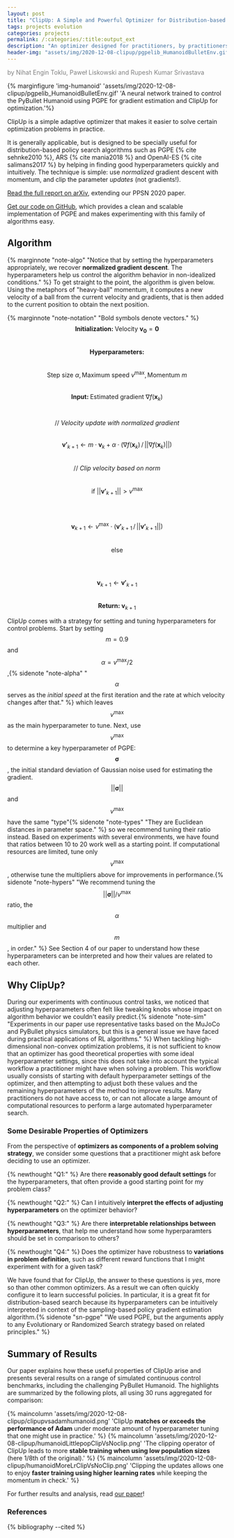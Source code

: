 ```yaml
---
layout: post
title: "ClipUp: A Simple and Powerful Optimizer for Distribution-based Policy Evolution"
tags: projects evolution
categories: projects
permalink: /:categories/:title:output_ext
description: "An optimizer designed for practitioners, by practitioners."
header-img: "assets/img/2020-12-08-clipup/pgpelib_HumanoidBulletEnv.gif"
---
```


<span style="color: gray">by Nihat Engin Toklu, Paweł Liskowski and Rupesh Kumar Srivastava</span>

{% marginfigure 'img-humanoid' 'assets/img/2020-12-08-clipup/pgpelib_HumanoidBulletEnv.gif' 'A neural network trained to control the PyBullet Humanoid using PGPE for gradient estimation and ClipUp for optimization.'%}

ClipUp is a simple adaptive optimizer that makes it easier to solve certain optimization problems in practice.
<!--more-->
It is generally applicable, but is designed to be specially useful for distribution-based policy search algorithms such as PGPE {% cite sehnke2010 %}, ARS {% cite mania2018 %} and OpenAI-ES {% cite salimans2017 %} by helping in finding good hyperparameters quickly and intuitively.
The technique is simple: use *normalized* gradient descent with momentum, and clip the parameter *updates* (not gradients!).

[Read the full report on arXiv](https://arxiv.org/abs/2008.02387), extending our PPSN 2020 paper.

[Get our code on GitHub](https://github.com/nnaisense/pgpelib), which provides a clean and scalable implementation of PGPE and makes experimenting with this family of algorithms easy.

## Algorithm

{% marginnote "note-algo" "Notice that by setting the hyperparameters appropriately, we recover **normalized gradient descent**. The hyperparameters help us control the algorithm behavior in non-idealized conditions." %}
To get straight to the point, the algorithm is given below.
Using the metaphors of "heavy-ball" momentum, it computes a new velocity of a ball from the current velocity and gradients, that is then added to the current position to obtain the next position.

{% marginnote "note-notation" "Bold symbols denote vectors." %}
$$\textbf{Initialization: } \text{Velocity } \boldsymbol{v_0} = \boldsymbol{0}$$ <br>
$$\textbf{Hyperparameters: }$$ <br>
$$\text{Step size } \alpha, \text{Maximum speed } v^{\text{max}}, \text{Momentum } m$$ <br>
$$\textbf{Input: } \text{Estimated gradient } \nabla f(\boldsymbol{x}_k)$$
<br>

$$\text{// }\textit{Velocity update with normalized gradient}$$ <br>
$$\boldsymbol{v'}_{k+1} \gets m \cdot \boldsymbol{v}_k + \alpha \cdot \big( \nabla f(\boldsymbol{x}_k) \,/\, ||\nabla f(\boldsymbol{x}_k)|| \big)$$ <br>
$$\text{// }\textit{Clip velocity based on norm}$$ <br>
$$\text{if } ||\boldsymbol{v'}_{k+1}|| > v^{\text{max}}$$ <br>
$$\quad$$ $$\boldsymbol{v}_{k+1} \gets v^{\text{max}} \cdot \big( \boldsymbol{v'}_{k+1} \,/\, ||\boldsymbol{v'}_{k+1}|| \big)$$ <br>
$$\text{else }$$ <br>
$$\quad$$ $$\boldsymbol{v}_{k+1} \gets \boldsymbol{v'}_{k+1}$$ <br>
$$\textbf{Return: }\boldsymbol{v}_{k+1}$$

ClipUp comes with a strategy for setting and tuning hyperparameters for control problems.
Start by setting $$m=0.9$$ and $$\alpha=v^{\text{max}}/2$$,{% sidenote "note-alpha" "$$\alpha$$ serves as the _initial speed_ at the first iteration and the rate at which velocity changes after that." %} which leaves $$v^{\text{max}}$$ as the main hyperparameter to tune.
Next, use $$v^{\text{max}}$$ to determine a key hyperparameter of PGPE: $$\boldsymbol{\sigma}$$, the initial standard deviation of Gaussian noise used for estimating the gradient.
$$||\boldsymbol{\sigma}||$$ and $$v^{\text{max}}$$ have the same "type"{% sidenote "note-types" "They are Euclidean distances in parameter space." %} so we recommend tuning their ratio instead.
Based on experiments with several environments, we have found that ratios between 10 to 20 work well as a starting point.
If computational resources are limited, tune only $$v^{\text{max}}$$, otherwise tune the multipliers above for improvements in performance.{% sidenote "note-hypers" "We recommend tuning the $$||\boldsymbol{\sigma}||/v^{\text{max}}$$ ratio, the $$\alpha$$ multiplier and $$m$$, in order." %}
See Section 4 of our paper to understand how these hyperparameters can be interpreted and how their values are related to each other.

## Why ClipUp?

During our experiments with continuous control tasks, we noticed that adjusting hyperparameters often felt like tweaking knobs whose impact on algorithm behavior we couldn't easily predict.{% sidenote "note-sim" "Experiments in our paper use representative tasks based on the MuJoCo and PyBullet physics simulators, but this is a general issue we have faced during practical applications of RL algorithms." %}
When tackling high-dimensional non-convex optimization problems, it is not sufficient to know that an optimizer has good theoretical properties with some ideal hyperparameter settings, since this does not take into account the typical workflow a practitioner might have when solving a problem. 
This workflow usually consists of starting with default hyperparameter settings of the optimizer, and then attempting to adjust both these values and the remaining hyperparameters of the method to improve results.
Many practitioners do not have access to, or can not allocate a large amount of computational resources to perform a large automated hyperparameter search.

### Some Desirable Properties of Optimizers

From the perspective of **optimizers as components of a problem solving strategy**, we consider some questions that a practitioner might ask before deciding to use an optimizer.

{% newthought "Q1:" %} Are there **reasonably good default settings** for the hyperparameters, that often provide a good starting point for my problem class?

{% newthought "Q2:" %} Can I intuitively **interpret the effects of adjusting hyperparameters** on the optimizer behavior?

{% newthought "Q3:" %} Are there **interpretable relationships between hyperparameters**, that help me understand how some hyperparamters should be set in comparison to others?

{% newthought "Q4:" %} Does the optimizer have robustness to **variations in problem definition**, such as different reward functions that I might experiment with for a given task?

We have found that for ClipUp, the answer to these questions is *yes*, more so than other common optimizers.
As a result we can often quickly configure it to learn successful policies.
In particular, it is a great fit for distribution-based search because its hyperparameters can be intuitively interpreted in context of the sampling-based policy gradient estimation algorithm.{% sidenote "sn-pgpe" "We used PGPE, but the arguments apply to any Evolutionary or Randomized Search strategy based on related principles." %}

## Summary of Results

Our paper explains how these useful properties of ClipUp arise and presents several results on a range of simulated continuous control benchmarks, including the challenging PyBullet Humanoid.
The highlights are summarized by the following plots, all using 30 runs aggregated for comparison:

{% maincolumn 'assets/img/2020-12-08-clipup/clipupvsadamhumanoid.png' 'ClipUp **matches or exceeds the performance of Adam** under moderate amount of hyperparameter tuning that one might use in practice.' %}
{% maincolumn 'assets/img/2020-12-08-clipup/humanoidLittlepopClipVsNoclip.png' 'The clipping operator of ClipUp leads to more **stable training when using low population sizes** (here 1/8th of the original).' %}
{% maincolumn 'assets/img/2020-12-08-clipup/humanoidMoreLrClipVsNoClip.png' 'Clipping the updates allows one to enjoy **faster training using higher learning rates** while keeping the momentum in check.' %}

For further results and analysis, read [our paper](https://arxiv.org/abs/2008.02387)!

### References

{% bibliography --cited %}
